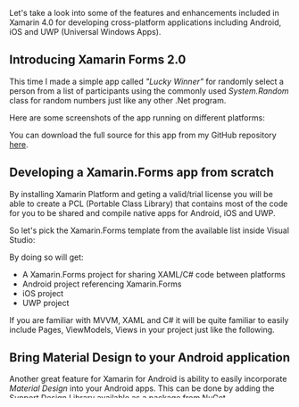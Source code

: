 Let's take a look into some of the features and enhancements included in Xamarin 4.0 for developing cross-platform applications including Android, iOS and UWP (Universal Windows Apps). 

## Introducing Xamarin Forms 2.0

This time I made a simple app called *"Lucky Winner"* for randomly select a person from a list of participants using the commonly used *System.Random* class for random numbers just like any other .Net program. 

Here are some screenshots of the app running on different platforms:

You can download the full source for this app from my GitHub repository [here](https://github.com/stvansolano/lucky-winner).

## Developing a Xamarin.Forms app from scratch
By installing Xamarin Platform and geting a valid/trial license you will be able to create a PCL (Portable Class Library) that contains most of the code for you to be shared and compile native apps for Android, iOS and UWP. 

So let's pick the Xamarin.Forms template from the available list inside Visual Studio:

By doing so will get:
- A Xamarin.Forms project for sharing XAML/C# code between platforms
- Android project referencing Xamarin.Forms
- iOS project
- UWP project

If you are familiar with MVVM, XAML and C# it will be quite familiar to easily include Pages, ViewModels, Views in your project just like the following.

## Bring Material Design to your Android application 
Another great feature for Xamarin for Android is ability to easily incorporate *Material Design* into your Android apps. This can be done by adding the [Support Design Library](https://components.xamarin.com/gettingstarted/xamandroidsupportdesign) available as a package from NuGet.

## Additional resources & links.
[Introducing Xamarin 4](https://blog.xamarin.com/introducing-xamarin-4/)
[Adding Material Design to Xamarin Apps](https://blog.xamarin.com/introduction-to-android-material-design/)
[Lucky Winner source code](https://github.com/stvansolano/lucky-winner)
